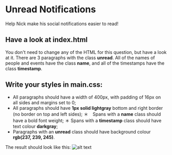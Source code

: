 # Unread Notifications
Help Nick make his social notifications easier to read!

## Have a look at index.html
You don't need to change any of the HTML for this question, but have a look at it. There are 3 paragraphs with the class **unread**. All of the names of people and events have the class **name**, and all of the timestamps have the class **timestamp**.

## Write your styles in main.css:
* All paragraphs should have a width of 400px, with padding of 16px on all sides and margins set to 0;
* All paragraphs should have **1px solid lightgray** bottom and right border (no border on top and left sides);
＊　Spans with a **name** class should have a bold font weight;
＊ Spans with a **timestamp** class should have text colour **darkgray**;
* Paragraphs with an **unread** class should have background colour **rgb(237, 239, 245)**.

The result should look like this:
![alt text](https://groklearning-cdn.com/problems/bPy8TH2rhD7xqWEa6ymsvL/visual-diff.png)
